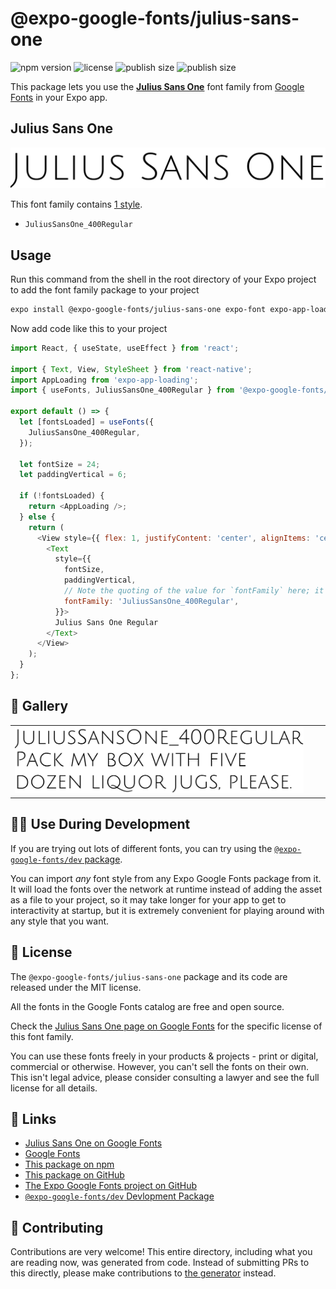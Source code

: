 # @expo-google-fonts/julius-sans-one

![npm version](https://flat.badgen.net/npm/v/@expo-google-fonts/julius-sans-one)
![license](https://flat.badgen.net/github/license/expo/google-fonts)
![publish size](https://flat.badgen.net/packagephobia/install/@expo-google-fonts/julius-sans-one)
![publish size](https://flat.badgen.net/packagephobia/publish/@expo-google-fonts/julius-sans-one)

This package lets you use the [**Julius Sans One**](https://fonts.google.com/specimen/Julius+Sans+One) font family from [Google Fonts](https://fonts.google.com/) in your Expo app.

## Julius Sans One

![Julius Sans One](./font-family.png)

This font family contains [1 style](#-gallery).

- `JuliusSansOne_400Regular`

## Usage

Run this command from the shell in the root directory of your Expo project to add the font family package to your project
```sh
expo install @expo-google-fonts/julius-sans-one expo-font expo-app-loading
```

Now add code like this to your project
```js
import React, { useState, useEffect } from 'react';

import { Text, View, StyleSheet } from 'react-native';
import AppLoading from 'expo-app-loading';
import { useFonts, JuliusSansOne_400Regular } from '@expo-google-fonts/julius-sans-one';

export default () => {
  let [fontsLoaded] = useFonts({
    JuliusSansOne_400Regular,
  });

  let fontSize = 24;
  let paddingVertical = 6;

  if (!fontsLoaded) {
    return <AppLoading />;
  } else {
    return (
      <View style={{ flex: 1, justifyContent: 'center', alignItems: 'center' }}>
        <Text
          style={{
            fontSize,
            paddingVertical,
            // Note the quoting of the value for `fontFamily` here; it expects a string!
            fontFamily: 'JuliusSansOne_400Regular',
          }}>
          Julius Sans One Regular
        </Text>
      </View>
    );
  }
};

```

## 🔡 Gallery


||||
|-|-|-|
|![JuliusSansOne_400Regular](./JuliusSansOne_400Regular.ttf.png)||||


## 👩‍💻 Use During Development

If you are trying out lots of different fonts, you can try using the [`@expo-google-fonts/dev` package](https://github.com/expo/google-fonts/tree/master/font-packages/dev#readme).

You can import *any* font style from any Expo Google Fonts package from it. It will load the fonts
over the network at runtime instead of adding the asset as a file to your project, so it may take longer
for your app to get to interactivity at startup, but it is extremely convenient
for playing around with any style that you want.

## 📖 License

The `@expo-google-fonts/julius-sans-one` package and its code are released under the MIT license.

All the fonts in the Google Fonts catalog are free and open source.

Check the [Julius Sans One page on Google Fonts](https://fonts.google.com/specimen/Julius+Sans+One) for the specific license of this font family.

You can use these fonts freely in your products & projects - print or digital, commercial or otherwise. However, you can't sell the fonts on their own. This isn't legal advice, please consider consulting a lawyer and see the full license for all details.

## 🔗 Links

- [Julius Sans One on Google Fonts](https://fonts.google.com/specimen/Julius+Sans+One)
- [Google Fonts](https://fonts.google.com/)
- [This package on npm](https://www.npmjs.com/package/@expo-google-fonts/julius-sans-one)
- [This package on GitHub](https://github.com/expo/google-fonts/tree/master/font-packages/julius-sans-one)
- [The Expo Google Fonts project on GitHub](https://github.com/expo/google-fonts)
- [`@expo-google-fonts/dev` Devlopment Package](https://github.com/expo/google-fonts/tree/master/font-packages/dev)

## 🤝 Contributing

Contributions are very welcome! This entire directory, including what you are reading now, was generated from code. Instead of submitting PRs to this directly, please make contributions to [the generator](https://github.com/expo/google-fonts/tree/master/packages/generator) instead.
